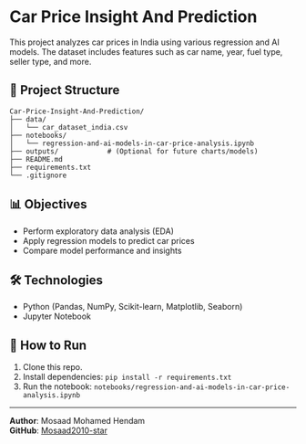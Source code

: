 # Car Price Insight And Prediction

This project analyzes car prices in India using various regression and AI models. The dataset includes features such as car name, year, fuel type, seller type, and more.

## 📂 Project Structure

```
Car-Price-Insight-And-Prediction/
├── data/
│   └── car_dataset_india.csv
├── notebooks/
│   └── regression-and-ai-models-in-car-price-analysis.ipynb
├── outputs/            # (Optional for future charts/models)
├── README.md
├── requirements.txt
└── .gitignore
```

## 📊 Objectives

- Perform exploratory data analysis (EDA)
- Apply regression models to predict car prices
- Compare model performance and insights

## 🛠️ Technologies

- Python (Pandas, NumPy, Scikit-learn, Matplotlib, Seaborn)
- Jupyter Notebook

## 🚀 How to Run

1. Clone this repo.
2. Install dependencies: `pip install -r requirements.txt`
3. Run the notebook: `notebooks/regression-and-ai-models-in-car-price-analysis.ipynb`

---

**Author**: Mosaad Mohamed Hendam  
**GitHub**: [Mosaad2010-star](https://github.com/Mosaad2010-star)
